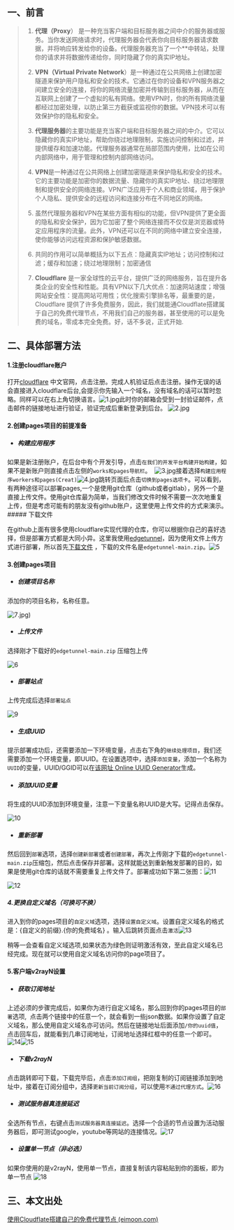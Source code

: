 ## 一、前言

> 1. **代理（Proxy**） 是一种充当客户端和目标服务器之间中介的服务器或服务。当你发送网络请求时，代理服务器会代表你向目标服务器请求数据，并将响应转发给你的设备。代理服务器充当了一个**中转站，处理你的请求并将数据传递给你，同时隐藏了你的真实IP地址。
> 
> 2. **VPN（Virtual Private Network**）是一种通过在公共网络上创建加密隧道来保护用户隐私和安全的技术。它通过在你的设备和VPN服务器之间建立安全的连接，将你的网络流量加密并传输到目标服务器，从而在互联网上创建了一个虚拟的私有网络。使用VPN时，你的所有网络流量都经过加密处理，以防止第三方截获或监视你的数据。VPN技术可以有效保护你的隐私和安全。
> 
> 3. **代理服务器**的主要功能是充当客户端和目标服务器之间的中介。它可以隐藏你的真实IP地址，帮助你绕过地理限制，实施访问控制和过滤，并提供缓存和加速功能。代理服务器通常在局部范围内使用，比如在公司内部网络中，用于管理和控制内部网络访问。
> 
> 4. **VPN**是一种通过在公共网络上创建加密隧道来保护隐私和安全的技术。它的主要功能是加密你的数据流量、隐藏你的真实IP地址、绕过地理限制和提供安全的网络连接。VPN广泛应用于个人和商业领域，用于保护个人隐私、提供安全的远程访问和连接分布在不同地区的网络。
> 
> 5. 虽然代理服务器和VPN在某些方面有相似的功能，但VPN提供了更全面的隐私和安全保护，因为它加密了整个网络连接而不仅仅是浏览器或特定应用程序的流量。此外，VPN还可以在不同的网络中建立安全连接，使你能够访问远程资源和保护敏感数据。
> 
> 6. 共同的作用可以简单概括为以下五点：隐藏真实IP地址；访问控制和过滤；缓存和加速；绕过地理限制；加密通信
> 
> 7. **Cloudflare** 是一家全球性的云平台，提供广泛的网络服务，旨在提升各类企业的安全性和性能。具有VPN以下几大优点：加速网站速度；增强网站安全性：提高网站可用性；优化搜索引擎排名等，最重要的是，Cloudflare 提供了许多免费服务，因此，我们就能通Cloudflate搭建属于自己的免费代理节点，不用我们自己的服务器，甚至使用的可以是免费的域名，零成本完全免费。好，话不多说，正式开始.

## 二、具体部署方法

#### 1.注册cloudflare账户

打开[cloudflare](https://www.cloudflare.com/) 中文官网，点击注册。完成人机验证后点击注册。操作无误的话会直接进入cloudflare后台,会提示你先输入一个域名，没有域名的话可以暂时忽略。同样可以在右上角切换语言。![1.jpg](https://imgbed.worhllo.us.kg/file/1731911084204_1.jpg)此时你的邮箱会受到一封验证邮件，点击邮件的链接地址进行验证，验证完成后重新登录到后台。 ![2.jpg](https://cloudflare-imgbed-9xb.pages.dev/file/1731911151014_2.jpg)

#### 2.创建pages项目的前提准备

- ##### 构建应用程序

如果是新注册账户，在后台中有个开发引导，点击`在我们的开发平台构建开始构建`，如果不是新账户则直接点击左侧的`works和pages导航栏`。  ![3.jpg](https://cloudflare-imgbed-9xb.pages.dev/file/1731911208129_3.jpg)接着选择`构建应用程序workers和pages(Creat)`![4.jpg](https://cloudflare-imgbed-9xb.pages.dev/file/1731911278879_4.jpg)跳转页面后点击`切换到pages选项卡`。可以看到，有两种途径可以部署pages,一个是使用git仓库（github或者gitlab），另外一个是直接上传文件。使用git仓库最为简单，当我们修改文件时候不需要一次次地重复上传，但是考虑可能有的朋友没有github账户，这里使用上传文件的方式来演示。##### 下载文件

在github上面有很多使用cloudflare实现代理的仓库，你可以根据你自己的喜好选择，但是部署方式都是大同小异。这里我使用[edgetunnel](https://github.com/cmliu/edgetunnel)，因为使用文件上传方式进行部署，所以首先[下载文件](https://github.com/cmliu/edgetunnel/archive/refs/heads/main.zip) ，下载的文件名是`edgetunnel-main.zip`。![5](https://imgbed.worhllo.us.kg/file/1731911367839_5.jpg "5")

#### 3.创建pages项目

- ##### 创建项目名称

添加你的项目名称，名称任意。

![7](https://cloudflare-imgbed-9xb.pages.dev/file/1731912225850_7.jpg).jpg)

- ##### 上传文件

选择刚才下载好的`edgetunnel-main.zip` 压缩包上传

![6](https://cloudflare-imgbed-9xb.pages.dev/file/1731911636053_8.jpg)

- ##### 部署站点

上传完成后选择`部署站点`

![9](https://cloudflare-imgbed-9xb.pages.dev/file/1731911680932_9.jpg)

- ##### 生成UUID

提示部署成功后，还需要添加一下环境变量，点击右下角的`继续处理项目`，我们还需要添加一个环境变量，即UUID。在设置选项中，选择`添加变量`，添加一个名称为`UUID`的变量，UUID/GGID可以在[该网址 Online UUID Generator]([https://www.guidgenerator.com/](https://www.guidgenerator.com/))生成。

- ##### 添加UUID变量

将生成的UUID添加到环境变量，注意一下变量名称UUID是大写。记得点击保存。

![10](https://cloudflare-imgbed-9xb.pages.dev/file/1731911709846_10.jpg)

- ##### 重新部署

然后回到`部署`选项，选择`创建新部署`或者`创建部署`，再次上传刚才下载的`edgetunnel-main.zip`压缩包，然后点击保存并部署。这样就能达到重新触发部署的目的，如果是使用git仓库的话就不需要重复上传文件了。部署成功如下第二张图：![11](https://cloudflare-imgbed-9xb.pages.dev/file/1731911741815_11.jpg)

![12](https://cloudflare-imgbed-9xb.pages.dev/file/1731911774454_12.jpg)

##### 4.更换自定义域名（可换可不换）

进入到你的pages项目的`自定义域`选项，选择`设置自定义域`。设置自定义域名的格式是：{自定义的前缀}.{你的免费域名} 。输入后跳转页面点击`激活`![13](https://cloudflare-imgbed-9xb.pages.dev/file/1731911798885_13%20(2).jpg)

稍等一会查看自定义域选项,如果状态为绿色则证明激活有效，至此自定义域名已经完成。现在就可以使用自定义域名访问你的page项目了。

#### 5.客户端v2rayN设置

- ##### 获取订阅地址

上述必须的步骤完成后，如果你为进行自定义域名，那么回到你的pages项目的`部署`选项,  点击两个链接中的任意一个，就会看到一些json数据。如果你设置了自定义域名，那么使用自定义域名亦可访问。然后在链接地址后面添加`/你的uuid值`，点击回车后，就能看到几串订阅地址，订阅地址选择红框中的任意一个即可。![14](https://cloudflare-imgbed-9xb.pages.dev/file/1731911828008_14.jpg)![15](https://cloudflare-imgbed-9xb.pages.dev/file/1731911867974_15.jpg)

- ##### 下载v2rayN

点击跳转即可下载，下载完毕后，点击`添加订阅组`，把刚复制的订阅链接添加到地址中，接着在订阅分组中，选择`更新当前订阅分组`，可以使用`不通过代理方式`。![16](https://cloudflare-imgbed-9xb.pages.dev/file/1731911977252_16.jpg)

- ##### 测试服务器真连接延迟

全选所有节点，右键点击`测试服务器真连接延迟`。选择一个合适的节点设置为活动服务器后，即可测试google，youtube等网站的连接情况。![17](https://cloudflare-imgbed-9xb.pages.dev/file/1731912010201_17.jpg)

- ##### 设置单一节点（非必选）

如果你使用的是v2rayN，使用单一节点，直接复制该内容粘贴到你的面板，即为单一节点 ![18](https://cloudflare-imgbed-9xb.pages.dev/file/1731912036322_18.jpg)

## 三、本文出处

[使用Cloudflate搭建自己的免费代理节点 (eimoon.com)](https://blog.eimoon.com/p/%E4%BD%BF%E7%94%A8cloudflate%E6%90%AD%E5%BB%BA%E8%87%AA%E5%B7%B1%E7%9A%84%E5%85%8D%E8%B4%B9%E4%BB%A3%E7%90%86%E8%8A%82%E7%82%B9/#4%E8%AE%BE%E7%BD%AE%E5%8D%95%E4%B8%80%E8%8A%82%E7%82%B9)


